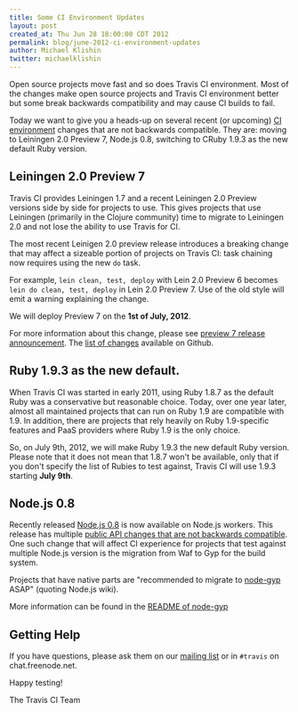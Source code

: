```yaml
---
title: Some CI Environment Updates
layout: post
created_at: Thu Jun 28 18:00:00 CDT 2012
permalink: blog/june-2012-ci-environment-updates
author: Michael Klishin
twitter: michaelklishin
---
```


Open source projects move fast and so does Travis CI environment. Most of the changes make open source projects and Travis CI environment better
but some break backwards compatibility and may cause CI builds to fail.

Today we want to give you a heads-up on several recent (or upcoming) [CI environment](/docs/user/ci-environment/) changes that are not backwards compatible.
They are: moving to Leiningen 2.0 Preview 7, Node.js 0.8, switching to CRuby 1.9.3 as the new default Ruby version.


## Leiningen 2.0 Preview 7

Travis CI provides Leiningen 1.7 and a recent Leiningen 2.0 Preview versions side by side for projects to use. This gives projects
that use Leiningen (primarily in the Clojure community) time to migrate to Leiningen 2.0 and not lose the ability to use Travis for CI.

The most recent Leinigen 2.0 preview release introduces a breaking change that may affect a sizeable portion of projects on Travis CI:
task chaining now requires using the new `do` task.

For example, `lein clean, test, deploy` with Lein 2.0 Preview 6 becomes `lein do clean, test, deploy` in Lein 2.0 Preview 7. Use of the old style will
emit a warning explaining the change.

We will deploy Preview 7 on the **1st of July, 2012**.

For more information about this change, please see [preview 7 release announcement](http://librelist.com/browser//leiningen/2012/6/28/ann-leiningen-2-0-0-preview7/).
The [list of changes](https://github.com/technomancy/leiningen/blob/master/NEWS.md) available on Github.



## Ruby 1.9.3 as the new default.

When Travis CI was started in early 2011, using Ruby 1.8.7 as the default Ruby was a conservative but reasonable choice. Today, over one year later,
almost all maintained projects that can run on Ruby 1.9 are compatible with 1.9. In addition, there are projects that rely heavily on Ruby 1.9-specific
features and PaaS providers where Ruby 1.9 is the only choice.

So, on July 9th, 2012, we will make Ruby 1.9.3 the new default Ruby version. Please note that it does not mean that 1.8.7 won't be available, only that if
you don't specify the list of Rubies to test against, Travis CI will use 1.9.3 starting **July 9th**.



## Node.js 0.8

Recently released [Node.js 0.8](http://blog.nodejs.org/2012/06/25/node-v0-8-0/) is now available on Node.js workers. This release has multiple
[public API changes that are not backwards compatible](https://github.com/joyent/node/wiki/API-changes-between-v0.6-and-v0.8). One such change
that will affect CI experience for projects that test against multiple Node.js version is the migration from Waf to Gyp for the build system.

Projects that have native parts are "recommended to migrate to [node-gyp](https://github.com/TooTallNate/node-gyp) ASAP" (quoting Node.js wiki).

More information can be found in the [README of node-gyp](https://github.com/TooTallNate/node-gyp#readme)


## Getting Help

If you have questions, please ask them on our [mailing list](https://groups.google.com/forum/?fromgroups#!forum/travis-ci) or in
`#travis` on chat.freenode.net.


Happy testing!


The Travis CI Team
